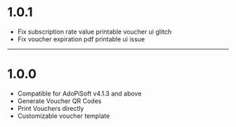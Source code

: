 1.0.1
==========================
* Fix subscription rate value printable voucher ui glitch
* Fix voucher expiration pdf printable ui issue


----

1.0.0
==========================
* Compatible for AdoPiSoft v4.1.3 and above
* Generate Voucher QR Codes
* Print Vouchers directly
* Customizable voucher template
